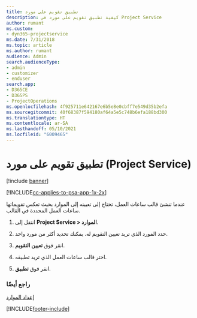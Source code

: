 ```yaml
---
title: تطبيق تقويم على مورد
description: كيفية تطبيق تقويم على مورد في Project Service
author: rumant
ms.custom:
- dyn365-projectservice
ms.date: 7/31/2018
ms.topic: article
ms.author: rumant
audience: Admin
search.audienceType:
- admin
- customizer
- enduser
search.app:
- D365CE
- D365PS
- ProjectOperations
ms.openlocfilehash: 4f925711e642167e6b5e8e0cbff7e549d35b2efa
ms.sourcegitcommit: 40f68387f594180af64a5e5c748b6efa188bd300
ms.translationtype: HT
ms.contentlocale: ar-SA
ms.lasthandoff: 05/10/2021
ms.locfileid: "6009465"
---
```

# <a name="apply-a-calendar-to-a-resource-project-service"></a>تطبيق تقويم على مورد (Project Service)

[!include [banner](../includes/psa-now-project-operations.md)]

[!INCLUDE[cc-applies-to-psa-app-1x-2x](../includes/cc-applies-to-psa-app-1x-2x.md)]

عندما تنشئ قالب ساعات العمل، تحتاج إلى تعيينه إلى الموارد بحيث تعكس تقويماتها ساعات العمل المحددة في القالب.  
  
1.  انتقل إلى **Project Service > الموارد‬‏‎**.  
  
2.  حدد المورد الذي تريد تعيين التقويم له. يمكنك تحديد أكثر من مورد واحد.  
  
3.  انقر فوق **تعيين التقويم**.  
  
4.  اختر قالب ساعات العمل الذي تريد تطبيقه.  
  
5.  انقر فوق **تطبيق**.  
  
### <a name="see-also"></a>راجع أيضًا  
 [إعداد الموارد](../psa/set-up-resources.md)


[!INCLUDE[footer-include](../includes/footer-banner.md)]